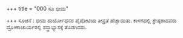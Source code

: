 +++
title = "000 ಸೂ ಭೀಮ"

+++
ಸೂಚನೆ : ಭೀಮ ದುರ್ಯೋಧನರ ಪೈಪೋಟಿಯ ತೀವ್ರತೆ ಹೆಚ್ಚಾಯಿತು. ಕಾಳಗದಲ್ಲಿ ಶ್ರೇಷ್ಠರಾದವರು ದ್ರೋಣಾಚಾರ್ಯರಲ್ಲಿ ಶಸ್ತ್ರಾಭ್ಯಾಸಕ್ಕೆ ತೊಡಗಿದರು.